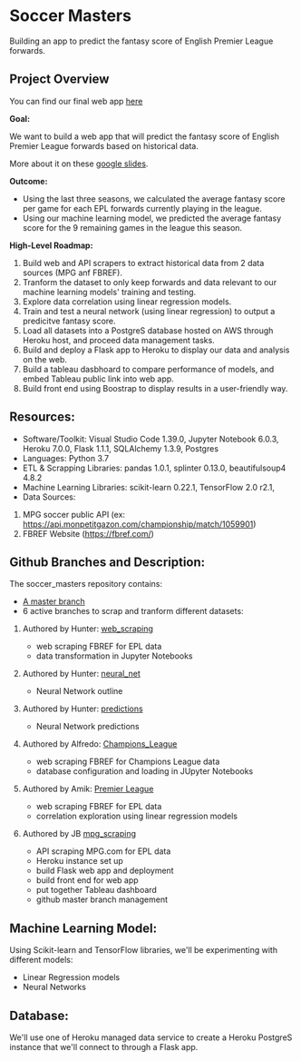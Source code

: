 # Soccer Masters
Building an app to predict the fantasy score of English Premier League forwards.

## Project Overview

You can find our final web app [here](https://soccer-masters.herokuapp.com/)

**Goal:** 

We want to build a web app that will predict the fantasy score of English Premier League forwards based on historical data.

More about it on these [google slides](https://docs.google.com/presentation/d/1YtSbjRKvxFkOw0FImH7IjGVvhv1ygMPneUkmmDmC6IA/edit?usp=sharing).

**Outcome:** 

- Using the last three seasons, we calculated the average fantasy score per game for each EPL forwards currently playing in the league.
- Using our machine learning model, we predicted the average fantasy score for the 9 remaining games in the league this season.

**High-Level Roadmap:**

1. Build web and API scrapers to extract historical data from 2 data sources (MPG anf FBREF).
2. Tranform the dataset to only keep forwards and data relevant to our machine learning models' training and testing.
3. Explore data correlation using linear regression models.
4. Train and test a neural network (using linear regression) to output a predicitve fantasy score.
5. Load all datasets into a PostgreS database hosted on AWS through Heroku host, and proceed data management tasks.
6. Build and deploy a Flask app to Heroku to display our data and analysis on the web.
8. Build a tableau dasbhoard to compare performance of models, and embed Tableau public link into web app.
9. Build front end using Boostrap to display results in a user-friendly way.

## Resources:

- Software/Toolkit: Visual Studio Code 1.39.0, Jupyter Notebook 6.0.3, Heroku 7.0.0, Flask 1.1.1, SQLAlchemy 1.3.9, Postgres
- Languages: Python 3.7
- ETL & Scrapping Libraries: pandas 1.0.1, splinter 0.13.0, beautifulsoup4 4.8.2
- Machine Learning Libraries: scikit-learn 0.22.1, TensorFlow 2.0 r2.1,
- Data Sources:
1. MPG soccer public API (ex: https://api.monpetitgazon.com/championship/match/1059901)
2. FBREF Website (https://fbref.com/)

## Github Branches and Description:

The soccer_masters repository contains:
- [A master branch](https://github.com/jbtrahin/soccer_masters)
- 6 active branches to scrap and tranform different datasets:

1. Authored by Hunter: [web_scraping](https://github.com/jbtrahin/soccer_masters/tree/web_scraping)
    - web scraping FBREF for EPL data
    - data transformation in Jupyter Notebooks
  
2.  Authored by Hunter: [neural_net](https://github.com/jbtrahin/soccer_masters/tree/neural_net)
    - Neural Network outline
    
3.  Authored by Hunter: [predictions](https://github.com/jbtrahin/soccer_masters/tree/predictions)
    - Neural Network predictions
    
3. Authored by Alfredo: [Champions_League](https://github.com/jbtrahin/soccer_masters/tree/Champions_League)
    - web scraping FBREF for Champions League data
    - database configuration and loading in JUpyter Notebooks
    
4. Authored by Amik: [Premier League](https://github.com/jbtrahin/soccer_masters/tree/premier_league)
    - web scraping FBREF for EPL data
    - correlation exploration using linear regression models
    
5. Authored by JB [mpg_scraping](https://github.com/jbtrahin/soccer_masters/tree/mpg_scraping)
    - API scraping MPG.com for EPL data
    - Heroku instance set up
    - build Flask web app and deployment
    - build front end for web app
    - put together Tableau dashboard
    - github master branch management

## Machine Learning Model:

Using Scikit-learn and TensorFlow libraries, we'll be experimenting with different models:
- Linear Regression models
- Neural Networks

## Database:

We'll use one of Heroku managed data service to create a Heroku PostgreS instance that we'll connect to through a Flask app.

